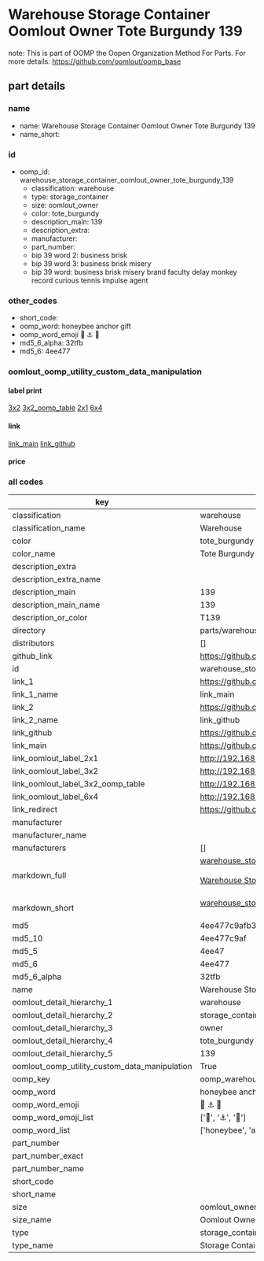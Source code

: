 # Warehouse Storage Container Oomlout Owner Tote Burgundy 139  

note: This is part of OOMP the Oopen Organization Method For Parts. For more details: https://github.com/oomlout/oomp_base

##  part details
  







### name
* name: Warehouse Storage Container Oomlout Owner Tote Burgundy 139
* name_short: 
### id
* oomp_id: warehouse_storage_container_oomlout_owner_tote_burgundy_139
  * classification: warehouse
  * type: storage_container
  * size: oomlout_owner
  * color: tote_burgundy
  * description_main: 139
  * description_extra: 
  * manufacturer: 
  * part_number: 
  * bip 39 word 2: business brisk
  * bip 39 word 3: business brisk misery
  * bip 39 word: business brisk misery brand faculty delay monkey record curious tennis impulse agent

### other_codes
* short_code: 
* oomp_word: honeybee anchor gift
* oomp_word_emoji :honeybee: :anchor: :gift:
* md5_6_alpha: 32tfb
* md5_6: 4ee477






### oomlout_oomp_utility_custom_data_manipulation
#### label print
[3x2](http://192.168.1.245:1112/?label=oomp%2032tfb)
[3x2_oomp_table](http://192.168.1.108:1112/?label=oomp%2032tfb)
[2x1](http://192.168.1.242:1112/?label=oomp%2032tfb)
[6x4](http://192.168.1.55:1112/?label=oomp%2032tfb)    

#### link

[link_main](https://github.com/oomlout/oomlout_oomp_version_1_messy/tree/main/parts/warehouse_storage_container_oomlout_owner_tote_burgundy_139) [link_github](https://github.com/oomlout/oomlout_oomp_version_1_messy/tree/main/parts/warehouse_storage_container_oomlout_owner_tote_burgundy_139)                             

#### price







### all codes 
| key | value |  
| --- | --- |  
| classification | warehouse |  
| classification_name | Warehouse |  
| color | tote_burgundy |  
| color_name | Tote Burgundy |  
| description_extra |  |  
| description_extra_name |  |  
| description_main | 139 |  
| description_main_name | 139 |  
| description_or_color | T139 |  
| directory | parts/warehouse_storage_container_oomlout_owner_tote_burgundy_139 |  
| distributors | [] |  
| github_link | https://github.com/oomlout/oomlout_oomp_part_src/tree/main/parts/warehouse_storage_container_oomlout_owner_tote_burgundy_139 |  
| id | warehouse_storage_container_oomlout_owner_tote_burgundy_139 |  
| link_1 | https://github.com/oomlout/oomlout_oomp_version_1_messy/tree/main/parts/warehouse_storage_container_oomlout_owner_tote_burgundy_139 |  
| link_1_name | link_main |  
| link_2 | https://github.com/oomlout/oomlout_oomp_version_1_messy/tree/main/parts/warehouse_storage_container_oomlout_owner_tote_burgundy_139 |  
| link_2_name | link_github |  
| link_github | https://github.com/oomlout/oomlout_oomp_version_1_messy/tree/main/parts/warehouse_storage_container_oomlout_owner_tote_burgundy_139 |  
| link_main | https://github.com/oomlout/oomlout_oomp_version_1_messy/tree/main/parts/warehouse_storage_container_oomlout_owner_tote_burgundy_139 |  
| link_oomlout_label_2x1 | http://192.168.1.242:1112/?label=oomp%2032tfb |  
| link_oomlout_label_3x2 | http://192.168.1.245:1112/?label=oomp%2032tfb |  
| link_oomlout_label_3x2_oomp_table | http://192.168.1.108:1112/?label=oomp%2032tfb |  
| link_oomlout_label_6x4 | http://192.168.1.55:1112/?label=oomp%2032tfb |  
| link_redirect | https://github.com/oomlout/oomlout_oomp_version_1_messy/tree/main/parts/warehouse_storage_container_oomlout_owner_tote_burgundy_139 |  
| manufacturer |  |  
| manufacturer_name |  |  
| manufacturers | [] |  
| markdown_full | [warehouse_storage_container_oomlout_owner_tote_burgundy_139](none)<br>[](none)<br>[Warehouse Storage Container Oomlout Owner Tote Burgundy 139](none)<br><br> |  
| markdown_short | [warehouse_storage_container_oomlout_owner_tote_burgundy_139](none)<br><br> |  
| md5 | 4ee477c9afb3d1e4e7a8d1b11b4710f8 |  
| md5_10 | 4ee477c9af |  
| md5_5 | 4ee47 |  
| md5_6 | 4ee477 |  
| md5_6_alpha | 32tfb |  
| name | Warehouse Storage Container Oomlout Owner Tote Burgundy 139 |  
| oomlout_detail_hierarchy_1 | warehouse |  
| oomlout_detail_hierarchy_2 | storage_container |  
| oomlout_detail_hierarchy_3 | owner |  
| oomlout_detail_hierarchy_4 | tote_burgundy |  
| oomlout_detail_hierarchy_5 | 139 |  
| oomlout_oomp_utility_custom_data_manipulation | True |  
| oomp_key | oomp_warehouse_storage_container_oomlout_owner_tote_burgundy_139 |  
| oomp_word | honeybee anchor gift |  
| oomp_word_emoji | :honeybee: :anchor: :gift: |  
| oomp_word_emoji_list | [':honeybee:', ':anchor:', ':gift:'] |  
| oomp_word_list | ['honeybee', 'anchor', 'gift'] |  
| part_number |  |  
| part_number_exact |  |  
| part_number_name |  |  
| short_code |  |  
| short_name |  |  
| size | oomlout_owner |  
| size_name | Oomlout Owner |  
| type | storage_container |  
| type_name | Storage Container |  

